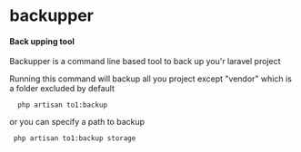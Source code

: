 # backupper
#### Back upping tool

Backupper is a command line based tool to back up you'r laravel project

Running this command will backup all you project except "vendor" which is a folder excluded by default

```
  php artisan to1:backup
 ```
  
  
  or you can specify a path to backup 
  
 ```
  php artisan to1:backup storage
```
  

  
  
